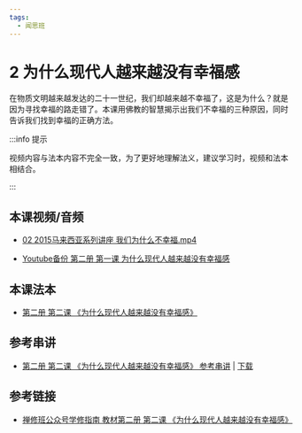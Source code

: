 ```yaml
---
tags:
  - 闻思班
---
```


# 2 为什么现代人越来越没有幸福感

在物质文明越来越发达的二十一世纪，我们却越来越不幸福了，这是为什么？就是因为寻找幸福的路走错了。本课用佛教的智慧揭示出我们不幸福的三种原因，同时告诉我们找到幸福的正确方法。

:::info 提示

视频内容与法本内容不完全一致，为了更好地理解法义，建议学习时，视频和法本相结合。

:::

## 本课视频/音频

* [02 2015马来西亚系列讲座 我们为什么不幸福.mp4](https://s3.ap-northeast-1.wasabisys.com/hdcx/jmy/%e6%85%a7%e7%81%af%e7%a6%85%e4%bf%ae%e8%af%be/%e6%85%a7%e7%81%af%e7%a6%85%e4%bf%ae%e8%af%be%e7%ac%ac%e4%ba%8c%e5%86%8c/02%202015%e9%a9%ac%e6%9d%a5%e8%a5%bf%e4%ba%9a%e7%b3%bb%e5%88%97%e8%ae%b2%e5%ba%a7%20%e6%88%91%e4%bb%ac%e4%b8%ba%e4%bb%80%e4%b9%88%e4%b8%8d%e5%b9%b8%e7%a6%8f.mp4)

* [Youtube备份 第二册 第一课 为什么现代人越来越没有幸福感](https://www.youtube.com/watch?v=YrbT-Om-PII&list=PL7aUyQTIJqAjD33MPzguoKwShqtttVmg9&index=6)
  
## 本课法本

* [第二册 第二课 《为什么现代人越来越没有幸福感》](/books/b2/2-01)

## 参考串讲

* [第二册 第二课 《为什么现代人越来越没有幸福感》 参考串讲](http://view.officeapps.live.com/op/view.aspx?src=https://s3.ap-northeast-1.wasabisys.com/hdcx/hdv/docs/hdcxk/chj/第二册第2课为什么现代人越来越没有幸福感.pptx) | [下载](https://s3.ap-northeast-1.wasabisys.com/hdcx/hdv/docs/hdcxk/chj/第二册第2课为什么现代人越来越没有幸福感.pptx)

## 参考链接

* [禅修班公众号学修指南 教材第二册 第二课 《为什么现代人越来越没有幸福感》](https://mp.weixin.qq.com/s?__biz=MzI2NTQ1NDcxNg==&mid=100001475&idx=1&sn=8058781ce595f63b4c3733d248849431&scene=19#wechat_redirect)
